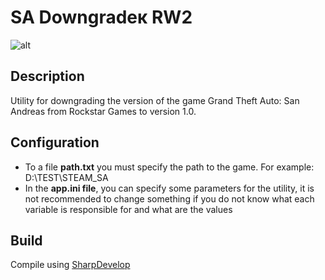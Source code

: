# SA Downgradeк RW2
![alt](https://image.jimcdn.com/app/cms/image/transf/dimension=117x10000:format=png/path/s876f79fd6a5f4193/image/i1971da86cd486af0/version/1610909548/image.png)
## Description
Utility for downgrading the version of the game Grand Theft Auto: San Andreas from Rockstar Games to version 1.0.
## Configuration
* To a file **path.txt** you must specify the path to the game. For example: D:\TEST\STEAM_SA
* In the **app.ini file**, you can specify some parameters for the utility, it is not recommended to change something if you do not know what each variable is responsible for and what are the values
## Build
Compile using [SharpDevelop](https://sourceforge.net/projects/sharpdevelop/)
